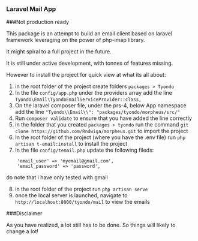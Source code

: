 ### Laravel Mail App

###Not production ready

This package is an attempt to build an email client based on laravel framework
leveraging on the power of php-imap library.

It might spiral to a full project in the future.

It is still under active development, with tonnes of features missing.

However to install the project for quick view at what its all about:

1. in the root folder of the project create folders ``packages > Tyondo``
2. In the file ``config/app.php`` under the providers array add the line ``Tyondo\Email\TyondoEmailServiceProvider::class,``
3. On the laravel composer file, under the prs-4, below App namespace add the line ``"Tyondo\\Email\\": "packages/tyondo/morpheus/src/"``
4. Run ``composer validate`` to ensure that you have added the line correctly
5. in the folder that you created ``packages > tyondo`` run the command ``git clone https://github.com/Rndwiga/morpheus.git`` to import the project
6. In the root folder of the project (where you have the .env file) run ``php artisan t-email:install`` to install the project
7. In the file ``config/temail.php`` update the following fileds:
````
    'email_user' => 'myemail@gmail.com',
    'email_password' => 'password',
````
do note that i have only tested with gmail

8. in the root folder of the project run ``php artisan serve``
9. once the local server is launched, navigate to ``http://localhost:8000/tyondo/mail`` to view the emails

###Disclaimer

As you have realized, a lot still has to be done. So things will likely to change a lot!
